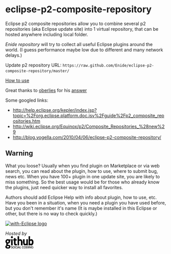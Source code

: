 # eclipse-p2-composite-repository

Eclipse p2 composite repositories allow you to combine several p2 repositories (aka Eclipse update site)
into 1 virtual repository, that can be hosted anywhere including local folder.

*Enide repository* will try to collect all useful Eclipse plugins around the world.
(I guess performance maybe low due to different and many network delays.)

Update p2 repository URL: `https://raw.github.com/Enide/eclipse-p2-composite-repository/master/`

[How to use](http://marketplace.eclipse.org/updatesite/help?url=https://raw.github.com/Enide/eclipse-p2-composite-repository/master/)

Great thanks to [oberlies](http://stackoverflow.com/users/1523648/oberlies)
 for his [answer](http://stackoverflow.com/questions/20951842/combine-aggregate-eclipse-p2-repositories-extendable-p2-repository)

Some googled links:

- http://help.eclipse.org/kepler/index.jsp?topic=%2Forg.eclipse.platform.doc.isv%2Fguide%2Fp2_composite_repositories.htm
- http://wiki.eclipse.org/Equinox/p2/Composite_Repositories_%28new%29
- http://blog.vogella.com/2010/04/06/eclipse-p2-composite-repository/

## Warning

What you loose? Usually when you find plugin on Marketplace or via web search, you can read about the plugin, how to use,
where to submit bug, news etc. When you have 100+ plugin in one update site, you are likely to miss something.
So the best usage would be for those who already know the plugins, just need quicker way to install all favorites.

Authors should add Eclipse Help with info about plugin, how to use, etc. Have you been in a situation, 
when you need a plugin you have used before,
but you don't remember it's name (It is maybe installed in this Eclipse or other, but there is no way to check quickly.)


<p><a href="http://with-eclipse.github.io/" target="_blank"><img alt="with-Eclipse logo" src="http://with-eclipse.github.io/with-eclipse-1.jpg" /></a></p>
				
<p><i>Hosted by</i><br>
<a href="https://github.com/Nodeclipse">
  <img src="https://github.com/github/media/raw/master/logos/github_logo_social_coding_outlined.png" style="border: 0" alt="github.com" height="39" width="88">
</a></p>
